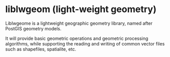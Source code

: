 # liblwgeom (light-weight geometry)

Liblwgeome is a lightweight geographic geometry library, named after PostGIS geometry models.

It will provide basic geometric operations and geometric processing algorithms, while supporting the reading and writing of common vector files such as shapefiles, spatialite, etc.
